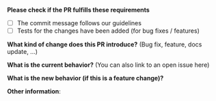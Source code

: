 **Please check if the PR fulfills these requirements**

- [ ] The commit message follows our guidelines
- [ ] Tests for the changes have been added (for bug fixes / features)

**What kind of change does this PR introduce?** (Bug fix, feature, docs update, ...)

**What is the current behavior?** (You can also link to an open issue here)

**What is the new behavior (if this is a feature change)?**

**Other information**:
